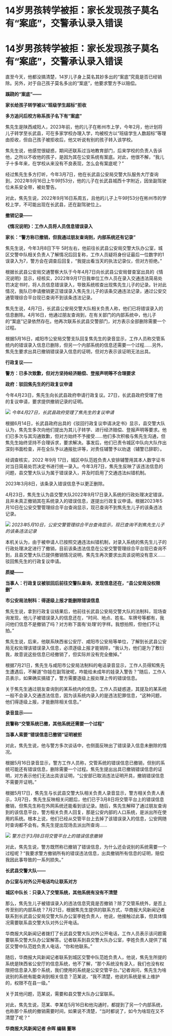 # 14岁男孩转学被拒：家长发现孩子莫名有“案底”，交警承认录入错误

# 14岁男孩转学被拒：家长发现孩子莫名有“案底”，交警承认录入错误

直至今天，他都没搞清楚，14岁儿子身上莫名其妙多出的“案底”究竟是否已经销除。另外，对于自己孩子莫名多出的“案底”，他要求警方予以赔偿。

**蹊跷的“案底”——**

**家长给孩子转学被以“班级学生超标”拒收**

**多方追问后校方称系孩子名下有“案底”**

焦先生是陕西咸阳人，2023年前，他的儿子在彬州市上学，今年2月，他计划将儿子转学至长武县，可在多家学校办理入学，均被校方以“班级学生人数超标”等理由拒收，但自己孩子被拒收后，他又听说有别的孩子转入该学校。

焦先生说，他感觉很疑惑，期间还联系过当地教育部门，后来学校的负责人告诉他，之所以不收他的孩子，是因为其在公安系统有案底。对此，他很不解，“我儿子十多年来，在学校从来没有不良表现，怎么会有案底呢？”

经过焦先生多方打听，今年3月7日，他在长武县公安局交警大队服务大厅查询到，2022年9月16日上午9时53分，他的儿子在长武县城西十字附近，因坐副驾驶位未系安全带，被处警告。

对此，焦先生说，2022年9月16日系周五，且他的儿子上午9时53分在彬州市的学校上学，不可能出现在长武县，还在副驾驶位上。

**撤销记录——**

**《情况说明》：工作人员将人员信息错误录入**

**家长：“警方称已撤销，但我通过朋友查询到，内部系统还有记录”**

焦先生说，今年3月8日下午
5时左右，他前往长武县公安局交警大队办公室，城区交警中队相关负责人了解情况后回复称，工作人员疑将身份证最后一位数字的1误录入为7，警方会在调查后回复，“我提出看当天的执法记录仪，但对方拒绝。”

根据长武县公安局交通警察大队于今年4月7日向长武县公安局督查室出具的《情况说明》显示，经核实，2022年9月17日我单位工作人员在录入交通违法简易处罚决定书时，将人员信息错误录入，导致系统核查出现焦先生儿子的记录。针对此情况，我队已申请撤销更正错误录入焦先生儿子的该条交通违法记录，通过公安交通管理综合平台现已查询不到该条违法记录。

焦先生说，4月7日，长武县公安局交警大队相关负责人称，他们已将错误录入的信息删除。4月16日，他通过朋友查询到，在有关部门的内部系统中，他儿子的“案底”记录依然存在。他再次联系长武县交警部门，对方表示全部删除需要一个过程。

根据5月16日，咸阳市公安局交警支队回复焦先生的录音显示，工作人员称交管系统内的错误录入信息已删除，但另一个内部系统的信息还需要一个过程……另外，焦先生要求出具已撤销错误录入信息的证明，但对方表示该证明无法出具。

**行政复议——**

**警方：已多次致歉，但对方坚持经济赔偿、登报声明等不合理要求**

**政府：驳回焦先生的行政复议申请**

今年4月23日，焦先生向长武县政府申请行政复议。27日，长武县政府受理了他的复议申请，要求提供撤销记录的证明。

![](https://inews.gtimg.com/om_bt/OYpVcsvWqNJH8Pfv9ppi7zjT0s4uRdGBSt4APZSEQLv_EAA/1000)
_今年4月27日，长武县政府受理了焦先生的复议申请_

根据6月14日，长武县政府出具的《驳回行政复议申请决定书》显示，县交警大队认为，焦先生多次向他们提出为其儿子转学、进行经济赔偿、登报声明等要求。他们已多次与其沟通致歉，但对方始终不予接受……他们多次积极与焦先生沟通，但焦先生始终坚持不合理诉求，要求解决。事发后，他们已责令城区中队向大队作出深刻书面检查，并在全队予以通报批评等，对责任辅警予以劝退（辅警已辞职）。

经调查核实，2022 年9月
17日，城区中队范姓负责人安排辅警用其本人数字证书对当日简易处罚决定书进行统一录入。今年3月7日，焦先生反映了该违法信息的问题，县交警大队认为属于错误录入，并及时启用了交通违法纠错机制。

2023年3月8日，该条录入错误信息予以更正删除。

4月23日，焦先生认为县交警大队2022年9月17日录入系统的行政处理决定错误，且并未真正撤销其在系统录入的错误信息，遂提出行政复议申请。根据2023年5月10日在公安交警管理综合平台查询显示，现已查询不到焦先生儿子的该条违法记录。

![](https://inews.gtimg.com/om_bt/OeEgchhwrX4nu6PIlmydJhLKOLZ_P2iVM90VTIvpIHnQ4AA/1000)
_2023年5月10日，公安交警管理综合平台查询显示，现已查询不到焦先生儿子的该条违法记录_

本机关认为，由于被申请人已按照交通违法纠错机制，对录入系统的焦先生儿子的行政处理决定进行了撤销，目前该条违法信息在公安交警管理综合平台现已查询不到，且县交警大队已提供撤销情况说明，焦先生再次要求出具该说明没有意义……驳回焦先生的行政复议申请。

**质疑——**

**当事人：行政复议被驳回后前往交警队查询，发现信息还在，“县公安局没权限删”**

**市公安局法制科：得逐级上报才能删除错误信息**

焦先生说，拿到行政复议结果后，他前往长武县公安局交警大队的法制科，现场查询发现，他儿子被错误录入的信息还在，“时间、地点、姓名、车牌号等都有，我问他们信息不是撤销了吗？对方称下面有‘处理’的字样。我想拍照，但他们不让拍。”

焦先生说，后来，他联系陕西省公安厅、咸阳市公安局等单位，了解到长武县公安局无权处理该错误录入信息，必须逐级上报才能销除，“我认为，他们是为了敷衍我，故意说这些信息已经撤销了，但实际并没有完全撤掉。”

根据7月21日，焦先生与咸阳市公安局法制科的电话录音显示，工作人员得知焦先生遭遇后，不解道“你娃在副驾驶呢，咋能给未成年的娃录入警告？”随后，工作人员表示，如果确实搞错了，警方需要逐级上报处理上传的错误信息。

关于焦先生通过朋友查询到的某系统内的信息。工作人员疑惑道，其提及的某系统一般不会录入交通违法信息，因为该系统内录入的是违法犯罪信息，“这种问题，他们得逐级上报，才能删除相关信息。”

**录音显示——**

**民警称“交管系统已撤，其他系统还需要一个过程”**

**当事人索要“错误信息已撤销”证明被拒**

对此，焦先生说，他与警方多次谈话中，也侧面反映出了错误录入信息未删除的情况。

根据5月16日录音显示，警方工作人员称，交管系统的错误信息已撤销，但别的系统可能还有错误信息，删除需要一个过程。焦先生提出出具已撤销错误信息的证明，对方表示他们无法出具该证明，“公安部已取消违法证明开具，撤销错误信息不需要开证明。”

根据5月17日，焦先生与长武县交警大队相关负责人录音显示，警方相关负责人表示，3月7日，焦先生反映相关问题后，他们已于3月8日将交管平台上的错误信息撤销，但焦先生称在外网系统还能看到该记录。随后，焦先生解释了通过朋友查询到的该信息平台，警方相关负责人回复，那是公安内部的人口系统，是派出所在使用的系统。根本上说，他们已经从交管平台上去掉了该错误录入的信息，公安网随时查询都不会有。焦先生提出现场去派出所查询……

![](https://inews.gtimg.com/om_bt/Ofaqt_CCShiCtmUb2WPTva5ZfIZwWN-k96tI6KRexECIAAA/1000)
_警方已于3月8日将交管平台上的错误信息撤销_

对此，焦先生说，警方既然称已撤销了错误信息，为什么还会说别的系统需要一个过程呢？“我要求警方撤销所有的错误违法信息，出具撤销所有信息的证明，赔偿我因此事导致的一系列损失。”

**长武县交警大队——**

**办公室与对外公开电话均让联系对方**

**城区中队长：只录入了交管系统，其他系统有没有不清楚**

那么，焦先生儿子被错误录入的违法信息究竟是否撤销？除了交管系统外，是否上传至别的内部系统？7月21日，根据焦先生提供的联系方式，华商报大风新闻记者联系到长武县公安局交警大队办公室李姓负责人，他说，他接触过此事，但具体情况需要联系县交警大队对外公开电话。

华商报大风新闻记者拨打了长武县交警大队对外公开电话，工作人员表示该问题需要联系交警大队办公室解答。记者联系到县交警大队办公室，李姓负责人提供了城区交警中队范姓负责人电话，“你和他联系。”

随后，华商报大风新闻记者联系到城区交警中队范姓负责人，他说，焦先生所提的系统是陕西省公安厅的信息系统，他不了解，“那个系统没有录入，我们也没有权限把信息录入那个系统，我们使用的系统是公安交管平台。”记者询问，焦先生为啥说别的系统有能查询到相关信息？范某说，“我不清楚，他说的系统是省上维护的，权限不在县一级。”

关于其他问题，范某说，需要和县交警大队办公室联系。

对此，焦先生说，范某、李某在5月16日和他沟通时，都提到了另一个内部系统，也称那个系统的撤销需要时间，如果说不清楚，“当时都说了，如今为啥现在又不清楚了呢？”

**华商报大风新闻记者 佘晖 编辑 董琳**


